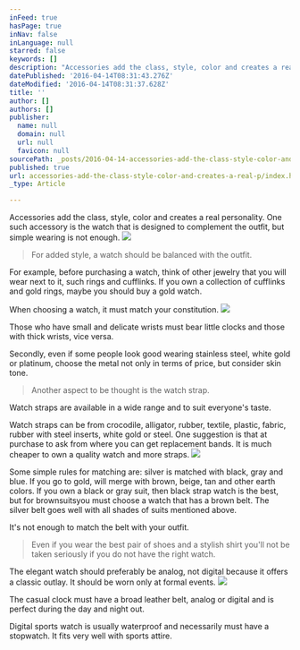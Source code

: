```yaml
---
inFeed: true
hasPage: true
inNav: false
inLanguage: null
starred: false
keywords: []
description: "Accessories add the class, style, color and creates a real personality. One such accessory is the watch that is designed to complement the\_outfit, but simple wearing is not enough."
datePublished: '2016-04-14T08:31:43.276Z'
dateModified: '2016-04-14T08:31:37.628Z'
title: ''
author: []
authors: []
publisher:
  name: null
  domain: null
  url: null
  favicon: null
sourcePath: _posts/2016-04-14-accessories-add-the-class-style-color-and-creates-a-real-p.md
published: true
url: accessories-add-the-class-style-color-and-creates-a-real-p/index.html
_type: Article

---
```

Accessories add the class, style, color and creates a real personality. One such accessory is the watch that is designed to complement the outfit, but simple wearing is not enough.
![](https://the-grid-user-content.s3-us-west-2.amazonaws.com/276b8443-0c72-42f4-bc8a-8a42b79289e3.jpg)

  
> For added style, a watch should be balanced with the outfit.

For example, before purchasing a watch, think of other jewelry that you will wear next to it, such rings and cufflinks. If you own a collection of cufflinks and gold rings, maybe you should buy a gold watch.

When choosing a watch, it must match your constitution.
![](https://the-grid-user-content.s3-us-west-2.amazonaws.com/64129d79-d2b6-4500-85f1-e830baa2d827.jpg)

Those who have small and delicate wrists must bear little clocks and those with thick wrists, vice versa.

Secondly, even if some people look good wearing stainless steel, white gold or platinum, choose the metal not only in terms of price, but consider skin tone.

> Another aspect to be thought is the watch strap.

Watch straps are available in a wide range and to suit everyone's taste.

Watch straps can be from crocodile, alligator, rubber, textile, plastic, fabric, rubber with steel inserts, white gold or steel. One suggestion is that at purchase to ask from where you can get replacement bands. It is much cheaper to own a quality watch and more straps.
![](https://the-grid-user-content.s3-us-west-2.amazonaws.com/7e7eaa06-1665-4b8d-b396-f20d124cfe9d.jpg)

  
Some simple rules for matching are: silver is matched with black, gray and blue. If you go to gold, will merge with brown, beige, tan and other earth colors. If you own a black or gray suit, then black strap watch is the best, but for brownsuitsyou must choose a watch that has a brown belt. The silver belt goes well with all shades of suits mentioned above.

It's not enough to match the belt with your outfit.

> Even if you wear the best pair of shoes and a stylish shirt you'll not be taken seriously if you do not have the right watch.

The elegant watch should preferably be analog, not digital because it offers a classic outlay. It should be worn only at formal events.
![](https://the-grid-user-content.s3-us-west-2.amazonaws.com/28dcd706-4bab-4f11-8aa0-64c2ab2c1c91.jpg)

The casual clock must have a broad leather belt, analog or digital and is perfect during the day and night out.

Digital sports watch is usually waterproof and necessarily must have a stopwatch. It fits very well with sports attire.